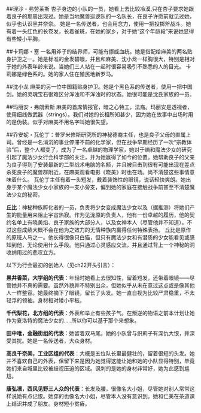 ##理沙・弗劳莱斯
杏子身边的小队的一员，她看上去比较冷漠,只在杏子要求她跟着良子的那周出现过。她是当地魔兽巡逻队的一名队长，在良子许愿前就见过她，似乎也认识黑井奈奈。
她是一名传送者，也会用念力，使用一把投掷斧战斗。她有着一头红色的长卷发，长着雀斑，在她的家乡，对于她“这个年龄段”来说她显得有些矮小平胸。

 
##卡莉娜・塞
一名用斧子的结界师，可能有挪威血统。她是指配给麻美的两名贴身护卫之一。她是标准的金发碧眼，并且和麻美、沈小龙一样胸很大，特别是相对于她的外表年龄来说。当她们三人站在一起时很容易吸引不熟悉的人的目光。
卡莉娜是绿色系的。她的家人住在殖民地新罗马。


##沈小龙
麻美的另一位中国籍贴身护卫。她是个黑色系的传送者，使用一把中国剑。她的灵魂宝石很难区分浑浊和不浑浊时的状态。她很可能是沈氏家族的一员。


##玛丽安・弗朗索斯
麻美的首席情报官，暗之心特工，法裔。玛丽安是透视者，使用细线做武器（strings）。我们对她的长相所知甚少，因为她在故事中出场时用的是伪装。似乎对麻美不用名字叫她很失望。


##乔安妮・瓦伦丁：普罗米修斯研究所的神秘德裔主任，也是良子父母的直属上司。曾经是一名消沉的事业停滞不前的化学家，但在战争早期经历了一次“宗教体验”后，整个人都变了，成为了一名卓越的物理学家，她对于熵和魔法少女的研究引起了魔法少女行会科学部的关注，并为她赢得了如今的位置。她帮助良子的父亲为良子得到了安装最新的二型战术电脑的名额，并且被目击到很有可能出现在差点杀死良子的魔兽群附近，在麻美观看电影《晓美》时也在场。尚不清楚这些事情意味着什么。
瓦伦丁主任有着一头短发，戴着装饰性的眼镜，说话轻快爽朗。她出身于某个魔法少女小家族的一支小旁支，偏到她的家庭在接触战争前甚至不清楚魔法少女的秘密。


**丘比**：神秘种族孵化者的一员，负责将少女变成魔法少女以及（据推测）将她们产生的能量用来阻止宇宙热寂。作为见泷原的负责人，他有一份卓越的履历，他的契约名单上有晓美焰、良子家族的大部分人，以及女神本人（尽管他并不知道）。不过这些成绩大概不会在他为之效力的无情种族内赢得任何特殊表扬。
丘比是原作的原班人马之一。他长得很像只白猫，但只有魔法少女和有潜质的少女能看见或感知到他，无论使用什么手段。他只通过心灵感应交流，并且通过背上一个神秘的洞收纳用过的悲叹立方。

以下为行会最初的创始人（见ch22开头引言）：

**黑井香菜，大学组的代表**：年轻时她看上去很知性，留着短发，还带着眼镜——尽管她并不真的需要。虽然外貌并不特别出众，但她似乎从未在意过这点或是像其他人一样整容。她最终摘下了眼镜，留长了头发。她一直自视为比较严肃稳重，不太轻浮的领袖。身材相对矮小平板。


**千代梨花，北方组的代表**：外表和举止有些孩子气。在叛逆的物语之前本计划让她作为夏洛特的魔法少女的.....所以你可以基于那个来想象。


**田中唯，金融街组的代表**：她留着双马尾。她的小队曾与织莉子有深仇大恨，并深受其扰。她是一名传送者，大众身材。


**高良千奈美，工业区组的代表**：大概是五位队长里最健壮的，留着很短的头发。她并不喜欢自己的外表，保留下来是因为她觉得这能让她和她的小队显得特别，毕竟她们来自城里比较被歧视压迫的区域。讽刺的是她的身材非常好，她为此感到尴尬。


**康弘凛，西风见野三人众的代表**：长发及腰，很像名大小姐，尽管她对别人常常这样说她有点记恨。她穿的也像名大小姐，尽管本人没有意识到。她和仁美在茶道课上结识并成了朋友。身材短小贫瘠。

